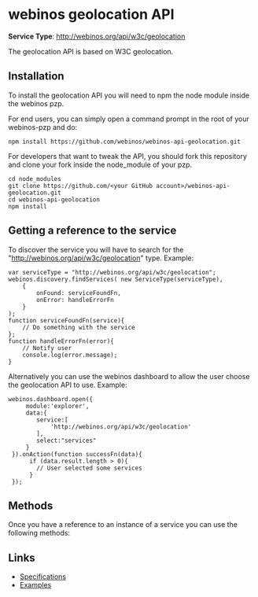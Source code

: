 # webinos geolocation API #

**Service Type**: http://webinos.org/api/w3c/geolocation

The geolocation API is based on W3C geolocation.


## Installation ##

To install the geolocation API you will need to npm the node module inside the webinos pzp.

For end users, you can simply open a command prompt in the root of your webinos-pzp and do: 

	npm install https://github.com/webinos/webinos-api-geolocation.git

For developers that want to tweak the API, you should fork this repository and clone your fork inside the node_module of your pzp.

	cd node_modules
	git clone https://github.com/<your GitHub account>/webinos-api-geolocation.git
	cd webinos-api-geolocation
	npm install


## Getting a reference to the service ##

To discover the service you will have to search for the "http://webinos.org/api/w3c/geolocation" type. Example:

	var serviceType = "http://webinos.org/api/w3c/geolocation";
	webinos.discovery.findServices( new ServiceType(serviceType), 
		{ 
			onFound: serviceFoundFn, 
			onError: handleErrorFn
		}
	);
	function serviceFoundFn(service){
		// Do something with the service
	};
	function handleErrorFn(error){
		// Notify user
		console.log(error.message);
	}

Alternatively you can use the webinos dashboard to allow the user choose the geolocation API to use. Example:
 	
	webinos.dashboard.open({
         module:'explorer',
	     data:{
         	service:[
            	'http://webinos.org/api/w3c/geolocation'
         	],
            select:"services"
         }
     }).onAction(function successFn(data){
		  if (data.result.length > 0){
			// User selected some services
		  }
	 });

## Methods ##

Once you have a reference to an instance of a service you can use the following methods:



## Links ##

- [Specifications](http://webinos.org/api/w3c/geolocation)
- [Examples](https://github.com/webinos/webinos-api-geolocation/wiki/Examples)
